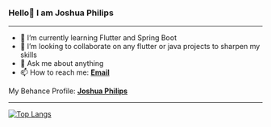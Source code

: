 ### Hello👋 I am Joshua Philips
<hr></hr>

- 🌱 I’m currently learning Flutter and Spring Boot
- 👯 I’m looking to collaborate on any flutter or java projects to sharpen my skills
- 💬 Ask me about anything
- 📫 How to reach me: [**Email**][email]

My Behance Profile: [**Joshua Philips**][behance]
<hr></hr>

[![Top Langs](https://github-readme-stats.vercel.app/api/top-langs/?username=joshua-philips&layout=compact&theme=dracula&custom_title=Top%20Languages)](https://github.com/anuraghazra/github-readme-stats)

[email]: mailto:philipsjoshua96@gmail.com
[behance]: https://www.behance.net/joshuaphilips
